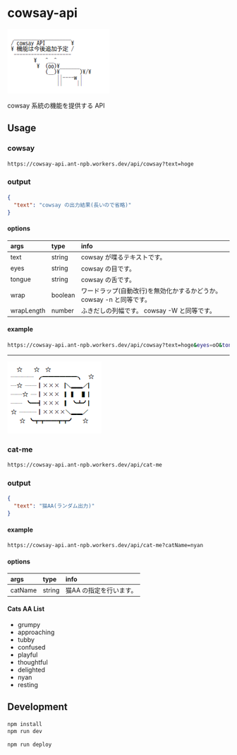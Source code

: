 # cowsay-api
![cowsay API の宣伝画面](README-banner.png "cowsay API の宣伝画面")

cowsay 系統の機能を提供する API

## Usage

### cowsay
```sh
https://cowsay-api.ant-npb.workers.dev/api/cowsay?text=hoge
```
### output
```json
{
  "text": "cowsay の出力結果(長いので省略)"
}
```

#### options
| args       | type    | info                                                             |
| :--------- | :-----  | :--------------------------------------------------------------- |
| text       | string  | cowsay が喋るテキストです。                                        |
| eyes       | string  | cowsay の目です。                                                 |
| tongue     | string  | cowsay の舌です。                                                 |
| wrap       | boolean | ワードラップ(自動改行)を無効化かするかどうか。 cowsay -n と同等です。 |
| wrapLength | number  | ふきだしの列幅です。 cowsay -W と同等です。                         |

#### example
```sh
https://cowsay-api.ant-npb.workers.dev/api/cowsay?text=hoge&eyes=oO&tongue=U&wrap=false&wrapLength=40
```

---
![cat-me の宣伝画面](cat-me-banner.png "cat-me の宣伝画面")

### cat-me
```sh
https://cowsay-api.ant-npb.workers.dev/api/cat-me
```

### output
```json
{
  "text": "猫AA(ランダム出力)"
}
```

#### example
```sh
https://cowsay-api.ant-npb.workers.dev/api/cat-me?catName=nyan
```

#### options
| args    | type    | info                  |
| :------ | :-----  | :--------             |
| catName | string  | 猫AA の指定を行います。 |

#### Cats AA List
* grumpy
* approaching
* tubby
* confused
* playful
* thoughtful
* delighted
* nyan
* resting

## Development
```
npm install
npm run dev
```

```
npm run deploy
```
